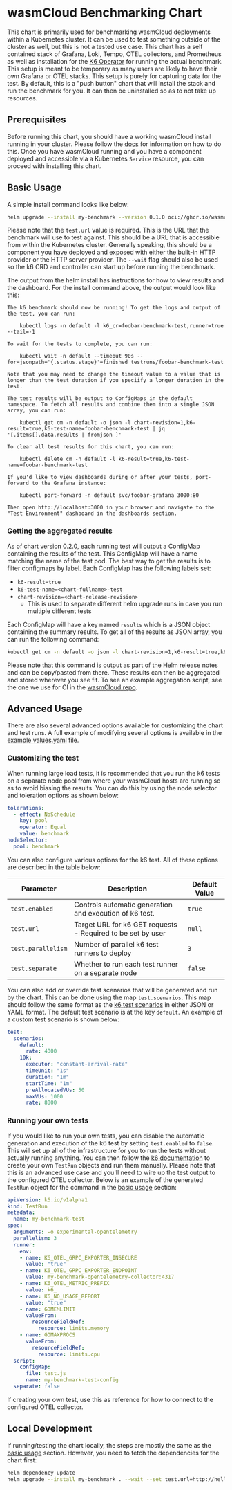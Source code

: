 # wasmCloud Benchmarking Chart

This chart is primarily used for benchmarking wasmCloud deployments within a Kubernetes cluster. It
can be used to test something outside of the cluster as well, but this is not a tested use case.
This chart has a self contained stack of Grafana, Loki, Tempo, OTEL collectors, and Prometheus as
well as installation for the [K6 Operator](https://github.com/grafana/k6-operator) for running the
actual benchmark. This setup is meant to be temporary as many users are likely to have their own
Grafana or OTEL stacks. This setup is purely for capturing data for the test. By default, this is a
"push button" chart that will install the stack and run the benchmark for you. It can then be
uninstalled so as to not take up resources.

## Prerequisites

Before running this chart, you should have a working wasmCloud install running in your cluster.
Please follow the [docs](https://wasmcloud.com/docs/deployment/k8s/) for information on how to do
this. Once you have wasmCloud running and you have a component deployed and accessible via a
Kubernetes `Service` resource, you can proceed with installing this chart.

## Basic Usage

A simple install command looks like below:

```bash
helm upgrade --install my-benchmark --version 0.1.0 oci://ghcr.io/wasmcloud/charts/benchmark --wait --set test.url=http://hello-world:8000
```

Please note that the `test.url` value is required. This is the URL that the benchmark will use to
test against. This should be a URL that is accessible from within the Kubernetes cluster. Generally
speaking, this should be a component you have deployed and exposed with either the built-in HTTP
provider or the HTTP server provider. The `--wait` flag should also be used so the k6 CRD and
controller can start up before running the benchmark.

The output from the helm install has instructions for how to view results and the dashboard. For the
install command above, the output would look like this:

```
The k6 benchmark should now be running! To get the logs and output of the test, you can run:

    kubectl logs -n default -l k6_cr=foobar-benchmark-test,runner=true --tail=-1

To wait for the tests to complete, you can run:

    kubectl wait -n default --timeout 90s --for=jsonpath='{.status.stage}'=finished testruns/foobar-benchmark-test

Note that you may need to change the timeout value to a value that is longer than the test duration if you speciify a longer duration in the test.

The test results will be output to ConfigMaps in the default namespace. To fetch all results and combine them into a single JSON array, you can run:

    kubectl get cm -n default -o json -l chart-revision=1,k6-result=true,k6-test-name=foobar-benchmark-test | jq  '[.items[].data.results | fromjson ]'

To clear all test results for this chart, you can run:

    kubectl delete cm -n default -l k6-result=true,k6-test-name=foobar-benchmark-test

If you'd like to view dashboards during or after your tests, port-forward to the Grafana instance:

    kubectl port-forward -n default svc/foobar-grafana 3000:80

Then open http://localhost:3000 in your browser and navigate to the "Test Environment" dashboard in the dashboards section.
```

### Getting the aggregated results

As of chart version 0.2.0, each running test will output a ConfigMap containing the results of the
test. This ConfigMap will have a name matching the name of the test pod. The best way to get the
results is to filter configmaps by label. Each ConfigMap has the following labels set:

- `k6-result=true`
- `k6-test-name=<chart-fullname>-test`
- `chart-revision=<chart-release-revision>`
  - This is used to separate different helm upgrade runs in case you run multiple different tests

Each ConfigMap will have a key named `results` which is a JSON object containing the summary
results. To get all of the results as JSON array, you can run the following command:

```bash
kubectl get cm -n default -o json -l chart-revision=1,k6-result=true,k6-test-name=foobar-benchmark-test | jq  '[.items[].data.results | fromjson ]'
```

Please note that this command is output as part of the Helm release notes and can be copy/pasted
from there. These results can then be aggregated and stored wherever you see fit. To see an example
aggregation script, see the one we use for CI in the [wasmCloud
repo](https://github.com/wasmCloud/wasmCloud/blob/main/ci/aggregate_data.py).

## Advanced Usage

There are also several advanced options available for customizing the chart and test runs. A full
example of modifying several options is available in the [example
values.yaml](./example-values.yaml) file.

### Customizing the test

When running large load tests, it is recommended that you run the k6 tests on a separate node pool
from where your wasmCloud hosts are running so as to avoid biasing the results. You can do this by
using the node selector and toleration options as shown below:

```yaml
tolerations:
  - effect: NoSchedule
    key: pool
    operator: Equal
    value: benchmark
nodeSelector:
  pool: benchmark
```

You can also configure various options for the k6 test. All of these options are described in the
table below:

| Parameter          | Description                                                 | Default Value |
| ------------------ | ----------------------------------------------------------- | ------------- |
| `test.enabled`     | Controls automatic generation and execution of k6 test.     | `true`        |
| `test.url`         | Target URL for k6 GET requests - Required to be set by user | `null`        |
| `test.parallelism` | Number of parallel k6 test runners to deploy                | `3`           |
| `test.separate`    | Whether to run each test runner on a separate node          | `false`       |

You can also add or override test scenarios that will be generated and run by the chart. This can be
done using the map `test.scenarios`. This map should follow the same format as the [k6 test
scenarios](https://grafana.com/docs/k6/latest/using-k6/scenarios/) in either JSON or YAML format.
The default test scenario is at the key `default`. An example of a custom test scenario is shown
below:

```yaml
test:
  scenarios:
    default:
      rate: 4000
    10k:
      executor: "constant-arrival-rate"
      timeUnit: "1s"
      duration: "1m"
      startTime: "1m"
      preAllocatedVUs: 50
      maxVUs: 1000
      rate: 8000
```

### Running your own tests

If you would like to run your own tests, you can disable the automatic generation and execution of
the k6 test by setting `test.enabled` to `false`. This will set up all of the infrastructure for you
to run the tests without actually running anything. You can then follow the [k6
documentation](https://grafana.com/docs/k6/latest/set-up/set-up-distributed-k6/usage/) to create
your own `TestRun` objects and run them manually. Please note that this is an advanced use case and
you'll need to wire up the test output to the configured OTEL collector. Below is an example of the
generated `TestRun` object for the command in the [basic usage](#basic-usage) section:

```yaml
apiVersion: k6.io/v1alpha1
kind: TestRun
metadata:
  name: my-benchmark-test
spec:
  arguments: -o experimental-opentelemetry
  parallelism: 3
  runner:
    env:
    - name: K6_OTEL_GRPC_EXPORTER_INSECURE
      value: "true"
    - name: K6_OTEL_GRPC_EXPORTER_ENDPOINT
      value: my-benchmark-opentelemetry-collector:4317
    - name: K6_OTEL_METRIC_PREFIX
      value: k6_
    - name: K6_NO_USAGE_REPORT
      value: "true"
    - name: GOMEMLIMIT
      valueFrom:
        resourceFieldRef:
          resource: limits.memory
    - name: GOMAXPROCS
      valueFrom:
        resourceFieldRef:
          resource: limits.cpu
  script:
    configMap:
      file: test.js
      name: my-benchmark-test-config
  separate: false
```

If creating your own test, use this as reference for how to connect to the configured OTEL
collector.

## Local Development

If running/testing the chart locally, the steps are mostly the same as the [basic
usage](#basic-usage) section. However, you need to fetch the dependencies for the chart first:

```bash
helm dependency update
helm upgrade --install my-benchmark . --wait --set test.url=http://hello-world:8000
```
